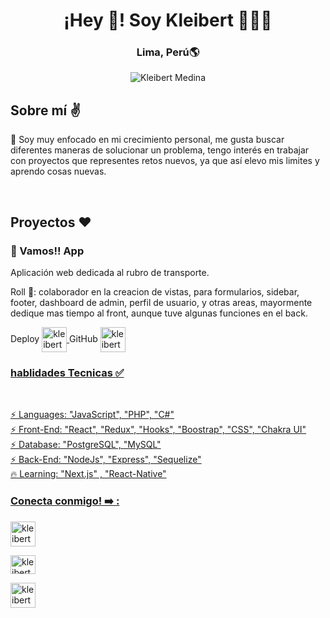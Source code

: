 <h1 align="center">¡Hey 👋! Soy Kleibert 👩🏻‍💻</h1>
<h3 align="center">Lima, Perú🌎</h3>

<p align="center">
  <img src="https://miro.medium.com/v2/resize:fit:679/1*yw0TnheAGN-LPneDaTlaxw.gif" alt="Kleibert Medina">
</p>

<h2>Sobre mí ✌️</h2>
<p>
🔖 Soy muy enfocado en mi crecimiento personal, me gusta buscar diferentes maneras de solucionar un problema, tengo interés en trabajar con proyectos que representes retos nuevos, ya que así elevo mis limites y aprendo cosas nuevas.
</p>
<br/>
<div>
  <h2>Proyectos ❤️</h2>
  <div>
    <h3>🚐 Vamos!! App </h3>
    <p>Aplicación web dedicada al rubro de transporte.</p>
    <p>Roll 💪: colaborador en la creacion de vistas, para formularios, sidebar, footer, dashboard de admin, perfil de usuario, y otras areas, mayormente dedique mas tiempo al front, aunque tuve algunas funciones en el back.</p>
    <span border-radius="50"> Deploy
      <a href="https://vamos-app.vercel.app/" target="_blank" >
        <img align="center" src="https://avatars.githubusercontent.com/u/156010694?v=4" alt="kleibert-medina" height="40" width="40" />
      </a>
    </span>
    <span border-radius="50">
      GitHub
      <a href="https://github.com/VamosONG" target="_blank">
        <img align="center" src="https://avatars.githubusercontent.com/u/156010694?v=4" alt="kleibert-medina" height="40" width="40" />
    </span>
  </div>
  <div>
    
  </div>
</div>

<div> 
<h3>hablidades Tecnicas ✅ </h3>
<br/>

<p aling='start' gap='4'> 
<span>⚡ Languages: "JavaScript", "PHP", "C#"</span>
 <br/> 
<span>⚡ Front-End: "React", "Redux", "Hooks", "Boostrap", "CSS", "Chakra UI"</span>
  <br/>
<span>⚡ Database: "PostgreSQL", "MySQL"</span>
  <br/>
<span>⚡ Back-End: "NodeJs", "Express", "Sequelize"</span>
  <br/>
<span>🔥 Learning: "Next.js" , "React-Native" </span>
</p>
</div>

<div >  
<h3 align="left">Conecta conmigo! ➡️ :</h3>
  <div>
<p >
<a href="mailto:kleibertmedina@gmail.com" target="_blank"><img align="center" src="https://static.vecteezy.com/system/resources/previews/016/716/465/original/gmail-icon-free-png.png" alt="kleibert-medina" height="40" width="40" /></a>
</p>
    
<p >
<a href="https://www.linkedin.com/in/kleibert-jose-medina-gomez-19a6a412a/" target="_blank"><img align="center" src="https://raw.githubusercontent.com/rahuldkjain/github-profile-readme-generator/master/src/images/icons/Social/linked-in-alt.svg" alt="kleibert-medina" height="30" width="40" /></a>
</p>

  <p >
<a href="https://api.whatsapp.com/send?phone=51976963819" target="_blank"><img align="center" src="https://upload.wikimedia.org/wikipedia/commons/thumb/5/5e/WhatsApp_icon.png/479px-WhatsApp_icon.png" alt="kleibert-medina" height="40" width="40" /></a>
</p>
  </div>
</div>
